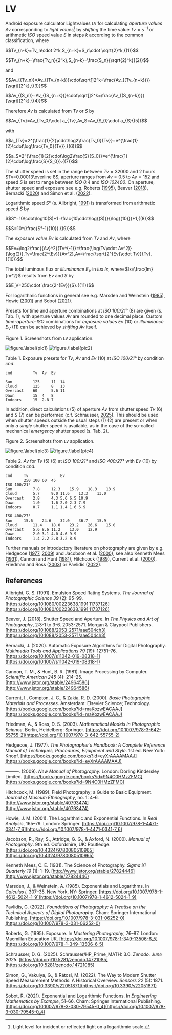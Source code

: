 #  LV

Android exposure calculator Lightvalues `LV` for calculating *aperture values*  ​ $Av$ corresponding to *light values*[^1] by *shifting* the time value $Tv=s^{-1}$ or arithmetic $ISO$ speed value $S$ in steps $k$ according to the common classification,  where

$$Tv_{n-k}=Tv_n\cdot 2^k,S_{n+k}=S_n\cdot \sqrt{2}^k,\{(1)}$$

$$Tv_{n+k}=\frac{Tv_n}{2^k},S_{n-k}=\frac{S_n}{\sqrt{2}^k}\{(2)}$$

and

$$Av_{(Tv_n)}=Av_{(Tv_{n-k})}\cdot\sqrt[]2^k=\frac{Av_{(Tv_{n+k})}}{\sqrt[]2^k},\{(3)}$$

$$Av_{(S_n)}=Av_{(S_{n+k})}\cdot\sqrt[]2^k=\frac{Av_{(S_{n-k})}}{\sqrt[]2^k}.\{(4)}$$

Therefore $Av$ is calculated from $Tv$ or $S$ by

$$Av_{Tv}=Av_{Tv_0}\cdot a_{Tv},Av_S=Av_{S_0}\cdot a_{S}\{(5)}$$

with

$$a_{Tv}=2^{\frac{1}{2}\cdot\log2\frac{Tv_0}{Tv}}=e^{\frac{1}{2}\cdot\log\frac{Tv_0}{Tv}},\{(6)}$$


$$a_S=2^{\frac{1}{2}\cdot\log2\frac{S}{S_0}}=e^{\frac{1}{2}\cdot\log\frac{S}{S_0}}.\{(7)}$$

The shutter speed is set in the range between $Tv=32000$ and 2 hours $Tv=0.00013\overline 8$,  aperture ranges from $Av=0.5$ to $Av=152$ and speed $S$ is set to range between *ISO 0.4* and *ISO 102400*.
On aperture, shutter speed and exposure see e.g. Roberts ([1995](https://doi.org/10.1007/978-1-349-13506-6_5)), Beaver ([2018](https://doi.org/10.1088/2053-2571/aae504ch3)), Bernacki ([2020](https://doi.org/10.1007/s11042-019-08318-1)) and Simon et al. ([2022](https://doi.org/10.3390/s22051871)).

Logarithmic speed $S°$ (s. Allbright,  [1991](https://doi.org/10.1080/00223638.1991.11737126)) is transformed from arithmetic speed $S$ by

$$S°=10\cdot\log10(S)+1=\frac{10\cdot\log{(S)}}{\log{(10)}}+1,\{(8)}$$

$$S=10^{\frac{S°-1}{10}}.\{(9)}$$


The *exposure value* $Ev$  is calculated from  $Tv$ and $Av$, where

$$Ev=\log2\frac{{Av}^2}{Tv^{-1}}=\frac{\log(Tv\cdot Av^2)}{\log(2)},Tv=\frac{2^{Ev}}{Av^2},Av=\frac{\sqrt{2^{Ev}\cdot Tv}}{Tv}.\{(10)}$$

The total luminous flux or *illuminance* $E_V$ in *lux* $lx$, where $lx=\frac{lm}{m^2}$ results from $Ev$ and $S$ by

$$E_V=250\cdot \frac{2^{Ev}}{S}.\{(11)}$$

For logarithmic functions in general see e.g. Marsden and Weinstein ([1985](https://doi.org/10.1007/978-1-4612-5024-1_9)), Howie ([2001](https://doi.org/10.1007/978-1-4471-0341-7_6)) and Sobot ([2021](https://doi.org/10.1007/978-3-030-79545-0_4)).

Presets for time and aperture combinations at *ISO 100/21°* (8) are given (s. Tab. 1), with aperture values $Av$ ​​are rounded to one decimal place. Custom *time-aperture-ISO* combinations for *exposure values* $Ev$ (10) or *illuminance* $E_V$ (11) can be achieved by *shifting*  $Av$ itself. 

Figure 1. Screenshots from `LV` application.

![figure.\label{pic1}](pic1.jpg)
![figure.\label{pic2}](pic2.jpg)

Table 1. Exposure presets for $Tv$, $Av$ and $Ev$ (10) at *ISO 100/21°* by condition *cnd*.
~~~
cnd    	 	Tv	Av	Ev

Sun  		125  	11	14
Cloud 		125  	8	13
Overcast  	60  	5.6	11
Dawn 		15 	4	8
Indoors 	15 	2.8	7
~~~

In addition, direct calculations (5) of aperture $Av$ from shutter speed $Tv$ (6) and $S$ (7) can be performed (c.f. Schrausser, [2025](https://doi.org/10.5281/zenodo.14721085)). This should be used when shutter speeds outside the usual steps (1) (2) are present or when only *a single* shutter speed is available, as in the case of the so-called mechanical *emergency* shutter speed (s. Tab. 2).

Figure 2. Screenshots from `LV` application.

![figure.\label{pic3}](pic3.jpg)
![figure.\label{pic4}](pic4.jpg)

Table 2. $Av$ for $Tv$ (5) (6) at *ISO 100/21°* and *ISO 400/27°* with $Ev$ (10) by condition *cnd*.
~~~
cnd		Tv				Ev
		250	100	60	45
ISO 100/21°
Sun  		7.8  	12.3	15.9	18.3	13.9
Cloud 		5.7  	9.0	11.6	13.3	13.0
Overcast  	2.8  	4.3	5.6	6.5	10.9
Dawn 		1.0 	1.6	2.0	2.3	7.9
Indoors 	0.7 	1.1	1.4	1.6	6.9

ISO 400/27°	
Sun		15.6	24.6	32.0	36.7	15.9
Cloud		11.4	18.0	23.2	26.6	15.0
Overcast	5.6	8.6	11.2	13.0	12.9
Dawn		2.0	3.1	4.0	4.6	9.9
Indoors		1.4	2.2	2.8	3.2	8.9
~~~

Further manuals or introductory literature on photography are given by e.g. Hedgecoe ([1977](https://books.google.com/books?id=eyXrAAAAMAAJ), [2009](https://books.google.com/books?id=9N4C0HMzZFMC)) and Jacobson et al. ([2000](https://doi.org/10.4324/9780080510965)), see also Kenneth Mees ([1931](http://www.jstor.org/stable/27824446)), Cannon and Hunt ([1981](http://www.jstor.org/stable/24964586)), Hitchcock ([1989](http://www.jstor.org/stable/40793474)), Current et al. ([2000](https://books.google.com/books?id=maKozwEACAAJ)), Friedman and Ross ([2003](https://doi.org/10.1007/978-3-642-55755-2)) or Pavlidis ([2022](https://doi.org/10.1007/978-3-031-06252-0)).

[^1]: Light level for incident or reflected light on a logarithmic scale. 

## References

Allbright, G. S. (1991). Emulsion Speed Rating Systems. *The Journal of Photographic Science 39* (2): 95–99. [https://doi.org/10.1080/00223638.1991.11737126](https://doi.org/10.1080/00223638.1991.11737126)

Beaver, J. (2018). Shutter Speed and Aperture. In *The Physics and Art of Photography*, 2:3-1 to 3-6. 2053-2571. Morgan & Claypool Publishers. [https://doi.org/10.1088/2053-2571/aae504ch3](https://doi.org/10.1088/2053-2571/aae504ch3)

Bernacki, J. (2020). Automatic Exposure Algorithms for Digital Photography. *Multimedia Tools and Applications 79* (19): 12751–76. [https://doi.org/10.1007/s11042-019-08318-1](https://doi.org/10.1007/s11042-019-08318-1)

Cannon, T. M., & Hunt, B. R. (1981). Image Processing by Computer. *Scientific American 245* (4): 214–25. [http://www.jstor.org/stable/24964586](http://www.jstor.org/stable/24964586)

Current, I., Compton, J. C., & Zakia, R. D. (2000). *Basic Photographic Materials and Processes*. Amsterdam: Elsevier Science; Technology. [https://books.google.com/books?id=maKozwEACAAJ](https://books.google.com/books?id=maKozwEACAAJ)

Friedman, A., & Ross, D. S. (2003). *Mathematical Models in Photographic Science*. Berlin, Heidelberg: Springer. [https://doi.org/10.1007/978-3-642-55755-2](https://doi.org/10.1007/978-3-642-55755-2)

Hedgecoe, J. (1977). *The Photographer’s Handbook: A Complete Reference Manual of Techniques, Procedures, Equipment and Style*. 1st ed. New York: Knopf. [https://books.google.com/books?id=eyXrAAAAMAAJ](https://books.google.com/books?id=eyXrAAAAMAAJ)

———.  (2009). *New Manual of Photography*. London: Dorling Kindersley Limited. [https://books.google.com/books?id=9N4C0HMzZFMC](https://books.google.com/books?id=9N4C0HMzZFMC)

Hitchcock, M. (1989). Field Photography; a Guide to Basic Equipment. *Journal of Museum Ethnography*, no. 1: 4–6. [http://www.jstor.org/stable/40793474](http://www.jstor.org/stable/40793474)

Howie, J. M. (2001). The Logarithmic and Exponential Functions. In *Real Analysis*, 165–79. London: Springer. [https://doi.org/10.1007/978-1-4471-0341-7_6](https://doi.org/10.1007/978-1-4471-0341-7_6)

Jacobson, R., Ray, S., Attridge, G. G., & Axford, N. (2000). *Manual of Photography*. 9th ed. Oxfordshire, UK: Routledge. [https://doi.org/10.4324/9780080510965](https://doi.org/10.4324/9780080510965)

Kenneth Mees, C. E. (1931). The Science of Photography. *Sigma Xi Quarterly 19* (1): 1–19. [http://www.jstor.org/stable/27824446](http://www.jstor.org/stable/27824446)

Marsden, J., & Weinstein, A. (1985). Exponentials and Logarithms. In *Calculus i*, 307–35. New York, NY: Springer. [https://doi.org/10.1007/978-1-4612-5024-1_9](https://doi.org/10.1007/978-1-4612-5024-1_9)

Pavlidis, G. (2022). *Foundations of Photography: A Treatise on the Technical Aspects of Digital Photography*. Cham: Springer International Publishing. [https://doi.org/10.1007/978-3-031-06252-0](https://doi.org/10.1007/978-3-031-06252-0)

Roberts, G. (1995). Exposure. In *Mastering Photography*, 76–87. London: Macmillan Education UK. [https://doi.org/10.1007/978-1-349-13506-6_5](https://doi.org/10.1007/978-1-349-13506-6_5)

Schrausser, D. G. (2025). Schrausser/HP_Prime_MATH: 3.0. *Zenodo. June 2025*. [https://doi.org/10.5281/zenodo.14721085](https://doi.org/10.5281/zenodo.14721085)

Simon, G., Vakulya, G., & Rátosi, M. (2022). The Way to Modern Shutter Speed Measurement Methods: A Historical Overview. *Sensors 22* (5): 1871. [https://doi.org/10.3390/s22051871](https://doi.org/10.3390/s22051871)

Sobot, R. (2021). Exponential and Logarithmic Functions. In *Engineering Mathematics by Example*, 51–66. Cham: Springer International Publishing. [https://doi.org/10.1007/978-3-030-79545-0_4](https://doi.org/10.1007/978-3-030-79545-0_4)
 
